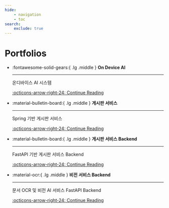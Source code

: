 ```yaml
---
hide:
    - navigation
    - toc
search:
    exclude: true
---
```


# Portfolios

<div class="grid cards" markdown>

- :fontawesome-solid-gears:{ .lg .middle } **On Device AI**

    ---

    온디바이스 AI 시스템  

    [:octicons-arrow-right-24: Continue Reading](./on-device-ai.md)

- :material-bulletin-board:{ .lg .middle } **게시판 서비스**

    ---

    Spring 기반 게시판 서비스  

    [:octicons-arrow-right-24: Continue Reading](./spring-board.md)

- :material-bulletin-board:{ .lg .middle } **게시판 서비스 Backend**

    ---

    FastAPI 기반 게시판 서비스 Backend  

    [:octicons-arrow-right-24: Continue Reading](./fastapi-board.md)

- :material-ocr:{ .lg .middle } **비전 서비스 Backend**

    ---

    문서 OCR 및 비전 AI 서비스 FastAPI Backend  

    [:octicons-arrow-right-24: Continue Reading](./fastapi-vision.md)

</div>
